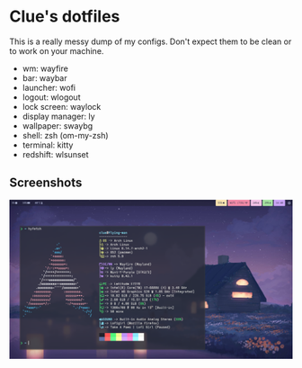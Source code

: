 # Clue's dotfiles
This is a really messy dump of my configs. Don't expect them to be clean or to work on your machine.

- wm: wayfire
- bar: waybar
- launcher: wofi
- logout: wlogout
- lock screen: waylock
- display manager: ly
- wallpaper: swaybg
- shell: zsh (om-my-zsh)
- terminal: kitty
- redshift: wlsunset

## Screenshots

![hyfetch](screenshots/hyfetch.webp)